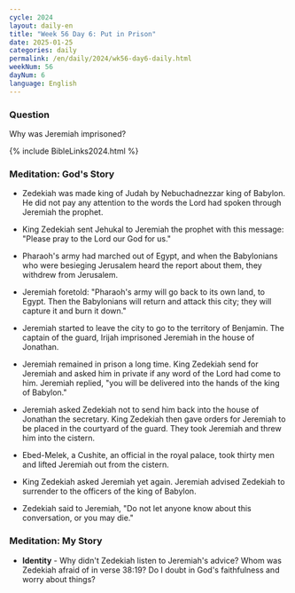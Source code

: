 ```yaml
---
cycle: 2024
layout: daily-en
title: "Week 56 Day 6: Put in Prison"
date: 2025-01-25
categories: daily
permalink: /en/daily/2024/wk56-day6-daily.html
weekNum: 56
dayNum: 6
language: English
---
```


### Question     
Why was Jeremiah imprisoned? 

{% include BibleLinks2024.html %}

### Meditation: God's Story   
+ Zedekiah was made king of Judah by Nebuchadnezzar king of Babylon. He did not pay any attention to the words the Lord had spoken through Jeremiah the prophet. 

+ King Zedekiah sent Jehukal to Jeremiah the prophet with this message: "Please pray to the Lord our God for us." 

+ Pharaoh's army had marched out of Egypt, and when the Babylonians who were besieging Jerusalem heard the report about them, they withdrew from Jerusalem. 

+ Jeremiah foretold: "Pharaoh's army will go back to its own land, to Egypt. Then the Babylonians will return and attack this city; they will capture it and burn it down." 

+ Jeremiah started to leave the city to go to the territory of Benjamin. The captain of the guard, Irijah imprisoned Jeremiah in the house of Jonathan. 

+ Jeremiah remained in prison a long time. King Zedekiah send for Jeremiah and asked him in private if any word of the Lord had come to him. Jeremiah replied, "you will be delivered into the hands of the king of Babylon." 

+ Jeremiah asked Zedekiah not to send him back into the house of Jonathan the secretary. King Zedekiah then gave orders for Jeremiah to be placed in the courtyard of the guard. They took Jeremiah and threw him into the cistern. 

+ Ebed-Melek, a Cushite, an official in the royal palace, took thirty men and lifted Jeremiah out from the cistern. 

+ King Zedekiah asked Jeremiah yet again. Jeremiah advised Zedekiah to surrender to the officers of the king of Babylon. 

+ Zedekiah said to Jeremiah, "Do not let anyone know about this conversation, or you may die." 

### Meditation: My Story   
+ **Identity** - Why didn't Zedekiah listen to Jeremiah's advice? Whom was Zedekiah afraid of in verse 38:19? Do I doubt in God's faithfulness and worry about things? 
